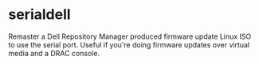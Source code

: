 # serialdell

Remaster a Dell Repository Manager produced firmware update Linux ISO to use the serial port.
Useful if you're doing firmware updates over virtual media and a DRAC console.
